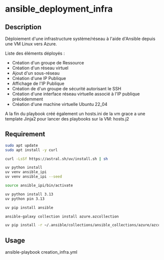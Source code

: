 # ansible_deployment_infra
## Description

Déploiement d'une infrastructure système/réseau à l'aide d'Ansible depuis une VM Linux vers Azure.

Liste des éléments déployés :
  - Création d'un groupe de Ressource
  - Création d'un réseau virtuel
  - Ajout d'un sous-réseau
  - Création d'une IP Publique
  - Affichage de l'IP Publique
  - Création de d'un groupe de sécurité autorisant le SSH
  - Création d'une interface réseau virtuelle associé à l'IP publique précédemment
  - Création d'une machine virtuelle Ubuntu 22_04

A la fin du playbook créé également un hosts.ini de la vm grace a une template Jinja2 pour lancer des playbooks sur la VM: 
hosts.j2

## Requirement

```bash
sudo apt update
sudo apt install -y curl

curl -LsSf https://astral.sh/uv/install.sh | sh

uv python install
uv venv ansible_ipi
uv venv ansible_ipi --seed

source ansible_ipi/bin/activate

uv python install 3.13
uv python pin 3.13

uv pip install ansible

ansible-galaxy collection install azure.azcollection

uv pip install -r ~/.ansible/collections/ansible_collections/azure/azcollection/requirements.txt
```

## Usage

ansible-playbook creation_infra.yml
